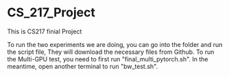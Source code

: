 # CS_217_Project
This is CS217 finial Project

To run the two experiments we are doing, you can go into the folder and run the script file,
They will download the necessary files from Github.
To run the Multi-GPU test, you need to first run "final_multi_pytorch.sh".
In the meantime, open another terminal to run  "bw_test.sh".
